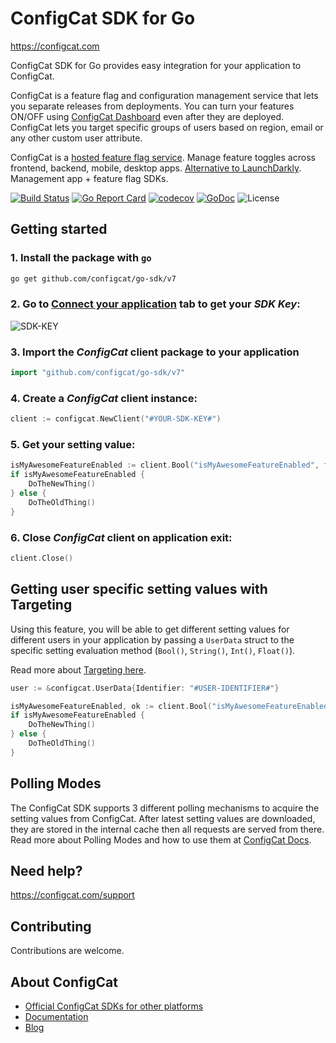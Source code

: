 # ConfigCat SDK for Go
https://configcat.com

ConfigCat SDK for Go provides easy integration for your application to ConfigCat.

ConfigCat is a feature flag and configuration management service that lets you separate releases from deployments. You can turn your features ON/OFF using <a href="https://app.configcat.com" target="_blank">ConfigCat Dashboard</a> even after they are deployed. ConfigCat lets you target specific groups of users based on region, email or any other custom user attribute.

ConfigCat is a <a target="_blank" href="https://configcat.com">hosted feature flag service</a>. Manage feature toggles across frontend, backend, mobile, desktop apps. <a target="_blank" href="https://configcat.com">Alternative to LaunchDarkly</a>. Management app + feature flag SDKs.

[![Build Status](https://travis-ci.com/configcat/go-sdk.svg?branch=master)](https://travis-ci.com/configcat/go-sdk)
[![Go Report Card](https://goreportcard.com/badge/github.com/configcat/go-sdk)](https://goreportcard.com/report/github.com/configcat/go-sdk)
[![codecov](https://codecov.io/gh/configcat/go-sdk/branch/master/graph/badge.svg)](https://codecov.io/gh/configcat/go-sdk)
[![GoDoc](https://godoc.org/github.com/configcat/go-sdk?status.svg)](https://pkg.go.dev/github.com/configcat/go-sdk/v7)
![License](https://img.shields.io/github/license/configcat/go-sdk.svg)

## Getting started

### 1. Install the package with `go`
```bash
go get github.com/configcat/go-sdk/v7
```

### 2. Go to <a href="https://app.configcat.com/sdkkey" target="_blank">Connect your application</a> tab to get your *SDK Key*:
![SDK-KEY](https://raw.githubusercontent.com/ConfigCat/go-sdk/master/media/readme01.png  "SDK-KEY")


### 3. Import the *ConfigCat* client package to your application
```go
import "github.com/configcat/go-sdk/v7"
```

### 4. Create a *ConfigCat* client instance:
```go
client := configcat.NewClient("#YOUR-SDK-KEY#")
```

### 5. Get your setting value:
```go
isMyAwesomeFeatureEnabled := client.Bool("isMyAwesomeFeatureEnabled", false, nil)
if isMyAwesomeFeatureEnabled {
    DoTheNewThing()
} else {
    DoTheOldThing()
}
```

### 6. Close *ConfigCat* client on application exit:
```go
client.Close()
```


## Getting user specific setting values with Targeting

Using this feature, you will be able to get different setting values for different users in your application by passing a `UserData` struct to the specific setting evaluation method (`Bool()`, `String()`, `Int()`, `Float()`).

Read more about [Targeting here](https://configcat.com/docs/advanced/targeting/).
```go
user := &configcat.UserData{Identifier: "#USER-IDENTIFIER#"}

isMyAwesomeFeatureEnabled, ok := client.Bool("isMyAwesomeFeatureEnabled", false, user)
if isMyAwesomeFeatureEnabled {
    DoTheNewThing()
} else {
    DoTheOldThing()
}
```

## Polling Modes
The ConfigCat SDK supports 3 different polling mechanisms to acquire the setting values from ConfigCat. After latest setting values are downloaded, they are stored in the internal cache then all requests are served from there. Read more about Polling Modes and how to use them at [ConfigCat Docs](https://configcat.com/docs/sdk-reference/go/).

## Need help?
https://configcat.com/support

## Contributing
Contributions are welcome.

## About ConfigCat
- [Official ConfigCat SDKs for other platforms](https://github.com/configcat)
- [Documentation](https://configcat.com/docs)
- [Blog](https://configcat.com/blog)
